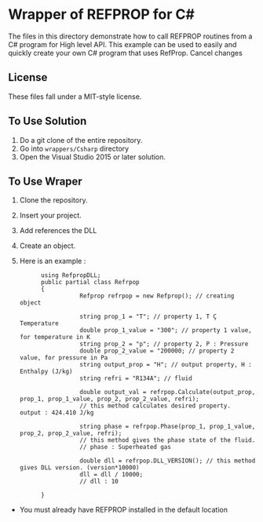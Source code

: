 # Wrapper of REFPROP for C&#35;

The files in this directory demonstrate how to call REFPROP routines from a C# program for High level API. This example can be used to easily and quickly create your own C# program that uses RefProp.
Cancel changes
## License

These files fall under a MIT-style license.

## To Use Solution

1. Do a git clone of the entire repository.
2. Go into ``wrappers/Csharp`` directory
3. Open the Visual Studio 2015 or later solution.

## To Use Wraper

1. Clone the repository.
2. Insert your project.
3. Add references the DLL
4. Create an object.
5. Here is an example :

             using RefpropDLL;
             public partial class Refrpop
             {
                        Refprop refrpop = new Refprop(); // creating object

                        string prop_1 = "T"; // property 1, T Ç Temperature
                        double prop_1_value = "300"; // property 1 value, for temperature in K
                        string prop_2 = "p"; // property 2, P : Pressure
                        double prop_2_value = "200000; // property 2 value, for pressure in Pa
                        string output_prop = "H"; // output property, H : Enthalpy (J/kg)
                        string refri = "R134A"; // fluid

                        double output_val = refrpop.Calculate(output_prop, prop_1, prop_1_value, prop_2, prop_2_value, refri); 
                        // this method calculates desired property.   output : 424.410 J/kg
                      
                        string phase = refrpop.Phase(prop_1, prop_1_value, prop_2, prop_2_value, refri); 
                        // this method gives the phase state of the fluid.
                        // phase : Superheated gas 
                        
                        double dll = refrpop.DLL_VERSION(); // this method gives DLL version. (version*10000)
                        dll = dll / 10000;
                        // dll : 10
                        
             }

* You must already have REFPROP installed in the default location
